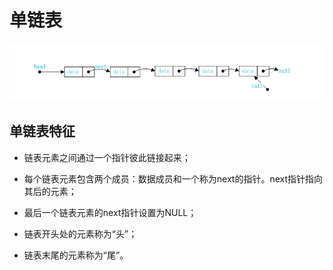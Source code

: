 # 单链表

<img src="https://github.com/sanzhiyan518/datastructure/blob/master/imgs/sline.png" />

## 单链表特征

* 链表元素之间通过一个指针彼此链接起来；

* 每个链表元素包含两个成员：数据成员和一个称为next的指针。next指针指向其后的元素；

* 最后一个链表元素的next指针设置为NULL；

* 链表开头处的元素称为“头”；

* 链表末尾的元素称为“尾”。
